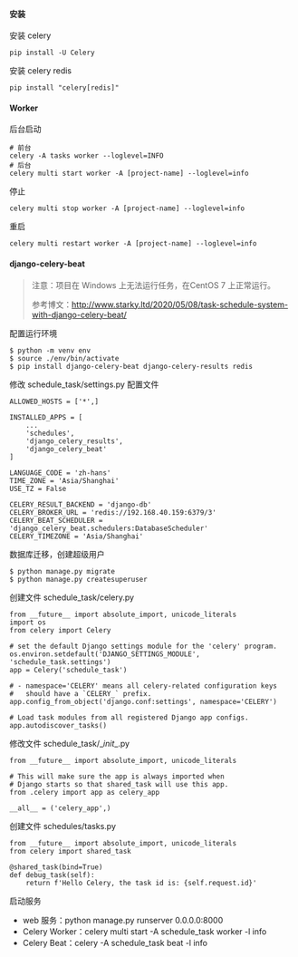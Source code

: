 #### 安装

安装 celery

```
pip install -U Celery
```

安装 celery redis

```
pip install "celery[redis]"
```



#### Worker

后台启动

```
# 前台
celery -A tasks worker --loglevel=INFO
# 后台
celery multi start worker -A [project-name] --loglevel=info
```

停止

```
celery multi stop worker -A [project-name] --loglevel=info
```

重启

```
celery multi restart worker -A [project-name] --loglevel=info
```



#### django-celery-beat

> 注意：项目在 Windows 上无法运行任务，在CentOS 7 上正常运行。
>
> 参考博文：http://www.starky.ltd/2020/05/08/task-schedule-system-with-django-celery-beat/

配置运行环境

```
$ python -m venv env
$ source ./env/bin/activate
$ pip install django-celery-beat django-celery-results redis
```

修改 schedule_task/settings.py 配置文件

```
ALLOWED_HOSTS = ['*',]

INSTALLED_APPS = [
    ...
    'schedules',
    'django_celery_results',
    'django_celery_beat'
]

LANGUAGE_CODE = 'zh-hans'
TIME_ZONE = 'Asia/Shanghai'
USE_TZ = False

CELERY_RESULT_BACKEND = 'django-db'
CELERY_BROKER_URL = 'redis://192.168.40.159:6379/3'
CELERY_BEAT_SCHEDULER = 'django_celery_beat.schedulers:DatabaseScheduler'
CELERY_TIMEZONE = 'Asia/Shanghai'
```

数据库迁移，创建超级用户

```
$ python manage.py migrate
$ python manage.py createsuperuser
```

创建文件 schedule_task/celery.py

```
from __future__ import absolute_import, unicode_literals
import os
from celery import Celery

# set the default Django settings module for the 'celery' program.
os.environ.setdefault('DJANGO_SETTINGS_MODULE', 'schedule_task.settings')
app = Celery('schedule_task')

# - namespace='CELERY' means all celery-related configuration keys
#   should have a `CELERY_` prefix.
app.config_from_object('django.conf:settings', namespace='CELERY')

# Load task modules from all registered Django app configs.
app.autodiscover_tasks()
```

修改文件 schedule_task/\__init__.py

```
from __future__ import absolute_import, unicode_literals

# This will make sure the app is always imported when
# Django starts so that shared_task will use this app.
from .celery import app as celery_app

__all__ = ('celery_app',)
```

创建文件 schedules/tasks.py

```
from __future__ import absolute_import, unicode_literals
from celery import shared_task

@shared_task(bind=True)
def debug_task(self):
    return f'Hello Celery, the task id is: {self.request.id}'
```

启动服务

- web 服务：python manage.py runserver 0.0.0.0:8000
- Celery Worker：celery multi start -A schedule_task worker -l info
- Celery Beat：celery -A schedule_task beat -l info